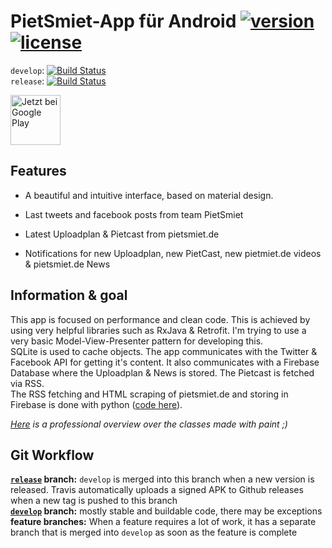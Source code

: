# PietSmiet-App für Android [![version](https://img.shields.io/github/release/l3d00m/pietsmiet_android.svg)](https://github.com/l3d00m/pietsmiet_android/releases/latest) [![license](https://img.shields.io/github/license/l3d00m/pietsmiet_android.svg)]()

`develop`: [![Build Status](https://travis-ci.org/l3d00m/pietsmiet_android.svg?branch=develop)](https://travis-ci.org/l3d00m/pietsmiet_android)  
`release`: [![Build Status](https://travis-ci.org/l3d00m/pietsmiet_android.svg?branch=release)](https://travis-ci.org/l3d00m/pietsmiet_android)  

<a href="https://play.google.com/store/apps/details?id=de.pscom.pietsmiet">
    <img alt="Jetzt bei Google Play"
        height="80"
        src="https://play.google.com/intl/de_de/badges/images/generic/de_badge_web_generic.png" />
</a>

## Features

* A beautiful and intuitive interface, based on material design.

* Last tweets and facebook posts from team PietSmiet

* Latest Uploadplan & Pietcast from pietsmiet.de

* Notifications for new Uploadplan, new PietCast, new pietmiet.de videos & pietsmiet.de News

## Information & goal

This app is focused on performance and clean code. This is achieved by using very helpful libraries such as RxJava & Retrofit. I'm trying to use a very basic Model-View-Presenter pattern for developing this.  
SQLite is used to cache objects. The app communicates with the Twitter & Facebook API for getting it's content. It also communicates with a Firebase Database where the Uploadplan & News is stored. The Pietcast is fetched via RSS.  
The RSS fetching and HTML scraping of pietsmiet.de and storing in Firebase is done with python ([code here](https://github.com/l3d00m/pietsmiet_xposter)).

*[Here](https://github.com/l3d00m/pietsmiet_android/blob/develop/ressources/ps_app_overview.png) is a professional overview over the classes made with paint ;)*

## Git Workflow
**[`release`](https://github.com/l3d00m/pietsmiet_android/tree/release) branch:** `develop` is merged into this branch when a new version is released. Travis automatically uploads a signed APK to Github releases when a new tag is pushed to this branch  
**[`develop`](https://github.com/l3d00m/pietsmiet_android/tree/develop) branch:** mostly stable and buildable code, there may be exceptions  
**feature branches:** When a feature requires a lot of work, it has a separate branch that is merged into `develop` as soon as the feature is complete  
